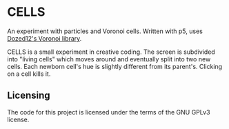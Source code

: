# CELLS

An experiment with particles and Voronoi cells. Written with p5, uses [Dozed12's Voronoi library](https://github.com/Dozed12/p5.voronoi).

CELLS is a small experiment in creative coding. The screen is subdivided into "living cells" which moves around and eventually split into two new cells. Each newborn cell's hue is slightly different from its parent's. Clicking on a cell kills it.

## Licensing

The code for this project is licensed under the terms of the GNU GPLv3 license.
